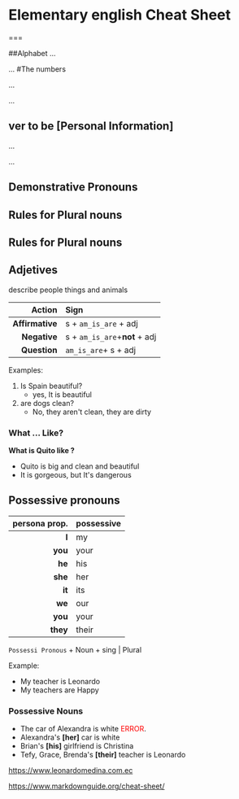 # Elementary english Cheat Sheet
===

##Alphabet
...

...
#The numbers

...

...
## ver to be [Personal Information]

...

...
## Demonstrative Pronouns

## Rules for Plural nouns

## Rules for Plural nouns

## Adjetives
describe people things and animals

Action| Sign
---:| :--- 
__Affirmative__| s + `am_is_are` + adj
__Negative__| s + `am_is_are`+__not__ + adj
__Question__| `am_is_are`+ s + adj

Examples:
1. Is Spain beautiful?
    * yes, It is beautiful
2. are dogs clean?
    * No, they aren't clean, they are dirty    
### What ... Like?
__What is Quito like ?__ 
* Quito is big and clean and beautiful
* It is gorgeous, but It's dangerous

## Possessive pronouns
persona prop.| possessive
---:| :--- 
__I__| my
__you__| your
__he__| his
__she__| her
__it__| its
__we__| our
__you__| your
__they__| their

`Possessi Pronous` + Noun + sing | Plural

Example:
* My teacher is Leonardo
* My teachers are Happy

### Possessive Nouns

* The car of Alexandra is white <span style="color:red">ERROR</span>.
* Alexandra's __[her]__ car is white
* Brian's __[his]__ girlfriend is Christina
* Tefy, Grace, Brenda's __[their]__ teacher is Leonardo


<https://www.leonardomedina.com.ec>

<https://www.markdownguide.org/cheat-sheet/>
